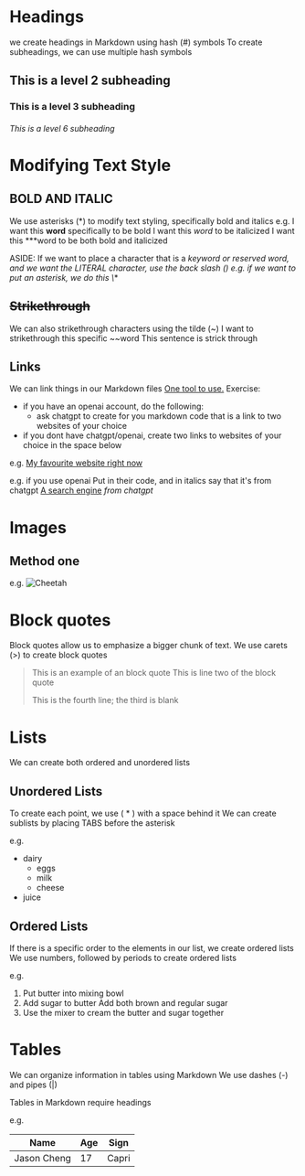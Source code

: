 # Headings
we create headings in Markdown using hash (#) symbols
To create subheadings, we can use multiple hash symbols

## This is a level 2 subheading

### This is a level 3 subheading

###### This is a level 6 subheading

# Modifying Text Style

## BOLD AND ITALIC
We use asterisks (\*) to modify text styling, specifically bold and italics
e.g.
I want this **word** specifically to be bold
I want this *word* to be italicized
I want this ***word to be both bold and italicized

ASIDE: If we want to place a character that is a *keyword or reserved word, and we want the LITERAL character, use the back slash (\)
	e.g. if we want to put an asterisk, we do this \\**

## ~~Strikethrough~~
We can also strikethrough characters using the tilde (~)
I want to strikethrough this specific ~~word
This sentence is strick through

## Links
We can link things in our Markdown files
[One tool to use.](https://chat.openai.com)
Exercise:
* if you have an openai account, do the following:
	* ask chatgpt to create for you markdown code that is a link to two websites of your choice
* if you dont have chatgpt/openai, create two links to websites of your choice in the space below

e.g. [My favourite website right now](https://google.com/)

e.g. if you use openai
Put in their code, and in italics say that it's from chatgpt
[A search engine](https://google.com/) *from chatgpt*

# Images
## Method one
e.g.
![Cheetah](http://elelur.com/data_images/mammals/cheetah/cheetah-02.jpg)

# Block quotes
Block quotes allow us to emphasize a bigger chunk of text.
We use carets (>) to create block quotes

>This is an example of an block quote
>This is line two of the block quote
> 
> This is the fourth line; the third is blank

# Lists
We can create both ordered and unordered lists

## Unordered Lists
To create each point, we use ( * ) with a space behind it
We can create sublists by placing TABS before the asterisk

e.g.
* dairy
	* eggs
	* milk
	* cheese
* juice

## Ordered Lists
If there is a specific order to the elements in our list, we create ordered lists
We use numbers, followed by periods to create ordered lists

e.g.
1. Put butter into mixing bowl
2. Add sugar to butter
   Add both brown and regular sugar
3. Use the mixer to cream the butter and sugar together

# Tables
We can organize information in tables using Markdown
We use dashes (-) and pipes (|)

Tables in Markdown require headings

e.g.

| Name       | Age        | Sign        |
| ---            | ---             | ---                | 
| Jason Cheng | 17        | Capri            |
